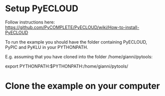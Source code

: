 
# Setup PyECLOUD
Follow instructions here: https://github.com/PyCOMPLETE/PyECLOUD/wiki/How-to-install-PyECLOUD

To run the example you should have the folder containing PyECLOUD, PyPIC and PyKLU in your PYTHONPATH.

E.g. assuming that you have cloned into the folder /home/gianni/pytools:

   export PYTHONPATH:$PYTHONPATH:/home/gianni/pytools/

# Clone the example on your computer
```git clone https://github.com/lgiacome/PyECOLUDexamples


